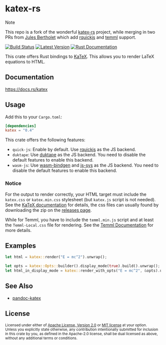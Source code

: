 # katex-rs

> [!NOTE]
> This repo is a fork of the wonderful [katex-rs](https://github.com/xu-cheng/katex-rs) project, while merging in two PRs from [Jules Bertholet](https://github.com/Jules-Bertholet) which add [rquickjs](https://github.com/xu-cheng/katex-rs/pull/18) and [temml](https://github.com/xu-cheng/katex-rs/pull/20) support.

[![Build Status](https://github.com/xu-cheng/katex-rs/workflows/build/badge.svg)](https://github.com/xu-cheng/katex-rs/actions)
[![Latest Version](https://img.shields.io/crates/v/katex.svg)](https://crates.io/crates/katex)
[![Rust Documentation](https://docs.rs/katex/badge.svg)](https://docs.rs/katex)

This crate offers Rust bindings to [KaTeX](https://katex.org). This allows you to render LaTeX equations to HTML.

## Documentation

<https://docs.rs/katex>

## Usage

Add this to your `Cargo.toml`:

```toml
[dependencies]
katex = "0.4"
```

This crate offers the following features:

* `quick-js`: Enable by default. Use [rquickjs](https://crates.io/crates/rquickjs) as the JS backend.
* `duktape`: Use [duktape](https://crates.io/crates/ducc) as the JS backend. You need to disable the default features to enable this backend.
* `wasm-js`: Use [wasm-bindgen](https://crates.io/crates/wasm-bindgen) and [js-sys](https://crates.io/crates/js-sys) as the JS backend. You need to disable the default features to enable this backend.

### Notice
For the output to render correctly, your HTML target must include the `katex.css` or `katex.min.css` stylesheet (but `katex.js` script is not needed). See the [KaTeX documentation](https://katex.org/docs/browser) for details, the css files can usually found by downloading the zip on the [releases page](https://github.com/KaTeX/KaTeX/releases).

While for Temml, you have to include the `temml.min.js` script and at least the `Temml-Local.css` file for rendering. See the [Temml Documentation](https://temml.org/docs/en/administration) for more details.


## Examples

```rust
let html = katex::render("E = mc^2").unwrap();

let opts = katex::Opts::builder().display_mode(true).build().unwrap();
let html_in_display_mode = katex::render_with_opts("E = mc^2", &opts).unwrap();
```

## See Also

* [pandoc-katex](https://github.com/xu-cheng/pandoc-katex)

## License

<sup>
Licensed under either of <a href="LICENSE-APACHE">Apache License, Version 2.0</a> or <a href="LICENSE-MIT">MIT license</a> at your option.
</sup>
<br>
<sub>
Unless you explicitly state otherwise, any contribution intentionally submitted for inclusion in this crate by you, as defined in the Apache-2.0 license, shall be dual licensed as above, without any additional terms or conditions.
</sub>
